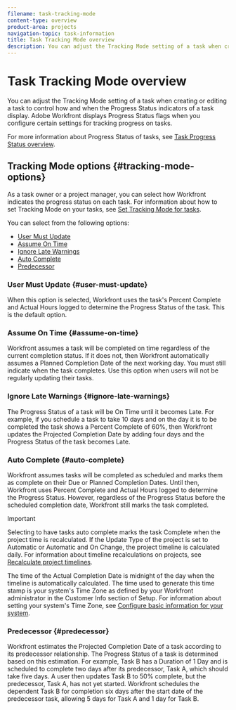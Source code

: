 ```yaml
---
filename: task-tracking-mode
content-type: overview
product-area: projects
navigation-topic: task-information
title: Task Tracking Mode overview
description: You can adjust the Tracking Mode setting of a task when creating or editing a task to control how and when the Progress Status indicators of a task display. Adobe Workfront displays Progress Status flags when you configure certain settings for tracking progress on tasks.
---
```


# Task Tracking Mode overview

You can adjust the Tracking Mode setting of a task when creating or editing a task to control how and when the Progress Status indicators of a task display. Adobe Workfront displays Progress Status flags when you configure certain settings for tracking progress on tasks.

For more information about Progress Status of tasks, see [Task Progress Status overview](../../../manage-work/tasks/task-information/task-progress-status.md).

<!--
<div data-mc-conditions="QuicksilverOrClassic.Draft mode">
<h2><a name="setting-tracking-mode"></a>Set Tracking Mode for tasks</h2>
<p>To set the tracking mode:</p>
<ol>
<li value="1">Go to the task you want to set the tracking mode for.</li>
<li value="2"> <p data-mc-conditions="QuicksilverOrClassic.Quicksilver">Click the <strong>More</strong> icon <img src="assets/qs-more-icon-on-an-object.png">next to the name of the task, then click&nbsp;<strong>Edit</strong>.</p> <p>The Edit Task dialog box opens. </p> </li>
<li value="3"> <p>In the&nbsp;<strong>Settings</strong> section, use the&nbsp;<strong>Tracking Mode</strong> drop-down menu to select the Tracking Mode for the task.</p> <p>For more information about the tracking mode options, see the <a href="#tracking-mode-options" class="MCXref xref" xrefformat="{para}">Tracking Mode options</a> section in this article. </p> </li>
<li value="4">Click&nbsp;<strong>Save Changes.</strong></li>
</ol>
</div>
-->

## Tracking Mode options {#tracking-mode-options}

As a task owner or a project manager, you can select how Workfront indicates the progress status on each task. For information about how to set&nbsp;Tracking Mode on your tasks, see [Set Tracking Mode for tasks](../../../manage-work/tasks/task-information/set-tracking-mode-for-tasks.md).

You can select from the following options:

* [User Must Update](#user-must-update) 
* [Assume On Time](#assume-on-time) 
* [Ignore Late Warnings](#ignore-late-warnings) 
* [Auto Complete](#auto-complete) 
* [Predecessor](#predecessor)

### User Must Update {#user-must-update}

When this option is selected, Workfront uses the task's Percent Complete and Actual Hours logged to determine the Progress Status of the task. This is the default option.

### Assume On Time {#assume-on-time}

Workfront assumes a task will be completed on time regardless of the current completion status. If it does not, then Workfront automatically assumes a Planned Completion Date of the next working day. You must still indicate when the task completes. Use this option when users will not be regularly updating their tasks.

### Ignore Late Warnings {#ignore-late-warnings}

The Progress Status of a task will be On Time until it becomes Late. For example, if you schedule a task to take 10 days and on the day it is to be completed the task shows a Percent Complete of 60%, then Workfront updates the Projected Completion Date by adding four days and the Progress Status of the task becomes Late.

### Auto Complete {#auto-complete}

Workfront assumes tasks will be completed as scheduled and marks them as complete on their Due or Planned Completion Dates. Until then, Workfront uses Percent Complete and Actual Hours logged to determine the Progress Status. However, regardless of the Progress Status before the scheduled completion date, Workfront still marks the task completed.

>[!IMPORTANT]
>
>Selecting to have tasks auto complete marks the task Complete when the project time is recalculated. If the Update Type of the project is set to Automatic or Automatic and On Change, the project timeline is calculated daily. For information about timeline recalculations on projects, see [Recalculate project timelines](../../../manage-work/projects/manage-projects/recalculate-project-timeline.md). 
>
>The time of the Actual Completion Date is midnight of the day when the timeline is automatically calculated. The time used to generate this time stamp is your system's Time&nbsp;Zone as defined by your Workfront administrator in the Customer Info section of Setup. For information about setting your system's Time Zone, see [Configure basic information for your system](../../../administration-and-setup/get-started-wf-administration/configure-basic-info.md).

### Predecessor {#predecessor}

Workfront estimates the Projected Completion Date of a task according to its predecessor relationship. The Progress Status of a task is&nbsp;determined based on this estimation. For example, Task B has a Duration of 1 Day and is scheduled to complete two days after its predecessor, Task A,&nbsp;which should take five days. A user then updates Task B to 50% complete, but the predecessor, Task A, has not yet started. Workfront&nbsp;schedules the dependent Task B for completion six days after the start date of the predecessor task, allowing 5 days for Task A and&nbsp;1 day for Task B.
